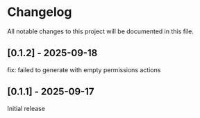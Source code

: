 # Changelog

All notable changes to this project will be documented in this file.

## [0.1.2] - 2025-09-18

fix: failed to generate with empty permissions actions

## [0.1.1] - 2025-09-17

Initial release

